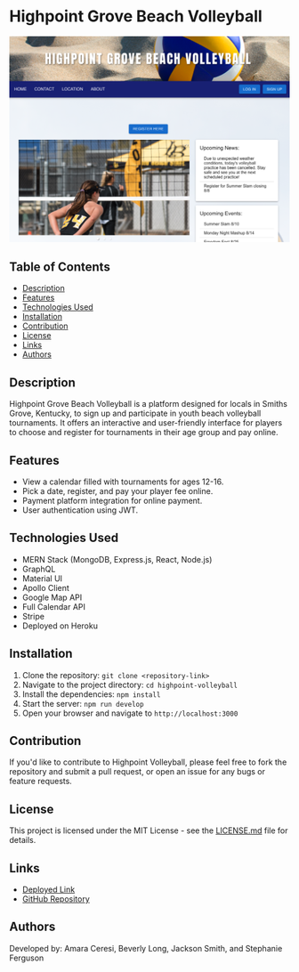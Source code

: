 # Highpoint Grove Beach Volleyball

![Screenshot of Highpoint Volleyball](client/src/images/screenshot.png)

## Table of Contents

- [Description](#description)
- [Features](#features)
- [Technologies Used](#technologies-used)
- [Installation](#installation)
- [Contribution](#contribution)
- [License](#license)
- [Links](#links)
- [Authors](#authors)

## Description

Highpoint Grove Beach Volleyball is a platform designed for locals in Smiths Grove, Kentucky, to sign up and participate in youth beach volleyball tournaments. It offers an interactive and user-friendly interface for players to choose and register for tournaments in their age group and pay online.

## Features

- View a calendar filled with tournaments for ages 12-16.
- Pick a date, register, and pay your player fee online.
- Payment platform integration for online payment.
- User authentication using JWT.

## Technologies Used

- MERN Stack (MongoDB, Express.js, React, Node.js)
- GraphQL
- Material UI
- Apollo Client
- Google Map API
- Full Calendar API
- Stripe
- Deployed on Heroku

## Installation

1. Clone the repository: `git clone <repository-link>`
2. Navigate to the project directory: `cd highpoint-volleyball`
3. Install the dependencies: `npm install`
4. Start the server: `npm run develop`
5. Open your browser and navigate to `http://localhost:3000`

## Contribution

If you'd like to contribute to Highpoint Volleyball, please feel free to fork the repository and submit a pull request, or open an issue for any bugs or feature requests.

## License

This project is licensed under the MIT License - see the [LICENSE.md](LICENSE.md) file for details.

## Links

- [Deployed Link](<https://aqueous-lake-05128-c423d9ea8df1.herokuapp.com/>)
- [GitHub Repository](<https://github.com/amaraceresi/highpoint-volleyball>)

## Authors

Developed by: Amara Ceresi, Beverly Long, Jackson Smith, and Stephanie Ferguson
